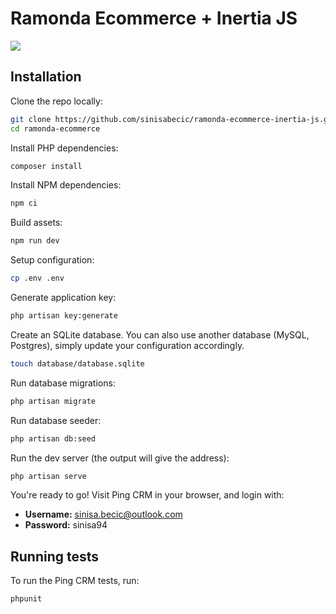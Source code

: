 # Ramonda Ecommerce + Inertia JS

![](https://i.ibb.co/bsXf0df/ramonda-inertia.png)

## Installation

Clone the repo locally:

```sh
git clone https://github.com/sinisabecic/ramonda-ecommerce-inertia-js.git ramonda-ecommerce
cd ramonda-ecommerce
```

Install PHP dependencies:

```sh
composer install
```

Install NPM dependencies:

```sh
npm ci
```

Build assets:

```sh
npm run dev
```

Setup configuration:

```sh
cp .env .env
```

Generate application key:

```sh
php artisan key:generate
```

Create an SQLite database. You can also use another database (MySQL, Postgres), simply update your configuration accordingly.

```sh
touch database/database.sqlite
```

Run database migrations:

```sh
php artisan migrate
```

Run database seeder:

```sh
php artisan db:seed
```

Run the dev server (the output will give the address):

```sh
php artisan serve
```

You're ready to go! Visit Ping CRM in your browser, and login with:

- **Username:** sinisa.becic@outlook.com
- **Password:** sinisa94

## Running tests

To run the Ping CRM tests, run:

```
phpunit
```
